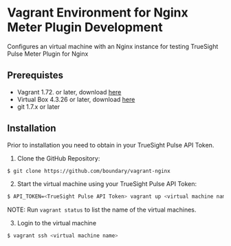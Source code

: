 Vagrant Environment for Nginx Meter Plugin Development
======================================================

Configures an virtual machine with an Nginx instance for testing TrueSight Pulse Meter Plugin for Nginx

Prerequistes
------------

- Vagrant 1.72. or later, download [here](https://www.vagrantup.com/downloads.html)
- Virtual Box 4.3.26 or later, download [here](https://www.virtualbox.org/wiki/Downloads)
- git 1.7.x or later

Installation
------------

Prior to installation you need to obtain in your TrueSight Pulse API Token.


1. Clone the GitHub Repository:
```bash
$ git clone https://github.com/boundary/vagrant-nginx
```

2. Start the virtual machine using your TrueSight Pulse API Token:
```bash
$ API_TOKEN=<TrueSight Pulse API Token> vagrant up <virtual machine name>
```
NOTE: Run `vagrant status` to list the name of the virtual machines.

3. Login to the virtual machine
```bash
$ vagrant ssh <virtual machine name>
```


